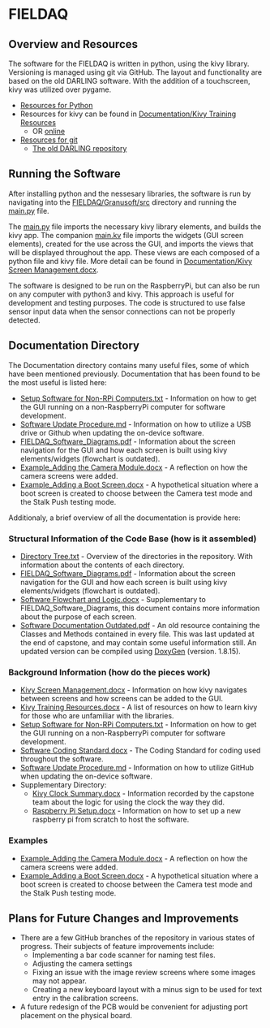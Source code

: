 # FIELDAQ

## Overview and Resources
The software for the FIELDAQ is written in python, using the kivy library. Versioning is managed using git via GitHub. The layout and functionality are based on the old DARLING software. With the addition of a touchscreen, kivy was utilized over pygame.

- [Resources for Python](https://www.python.org/about/gettingstarted/)
- Resources for kivy can be found in [Documentation/Kivy Training Resources](https://github.com/byu-crop-biomechanics-lab/FIELDAQ/blob/master/Documentation/Kivy%20Training%20Resources.docx)
  - OR [online](https://kivy.org/doc/stable/gettingstarted/index.html)
- [Resources for git](https://guides.github.com/introduction/git-handbook/)
  - [The old DARLING repository](https://github.com/byu-crop-biomechanics-lab/DARLING_Software.git)

## Running the Software
After installing python and the nessesary libraries, the software is run by navigating into the [FIELDAQ/Granusoft/src](https://github.com/byu-crop-biomechanics-lab/FIELDAQ/tree/master/Granusoft/src) directory and running the [main.py](https://github.com/byu-crop-biomechanics-lab/FIELDAQ/blob/master/Granusoft/src/main.py) file.

The [main.py](https://github.com/byu-crop-biomechanics-lab/FIELDAQ/blob/master/Granusoft/src/main.py) file imports the necessary kivy library elements, and builds the kivy app. The companion [main.kv](https://github.com/byu-crop-biomechanics-lab/FIELDAQ/blob/master/Granusoft/src/main.kv) file imports the widgets (GUI screen elements), created for the use across the GUI, and imports the views that will be displayed throughout the app. These views are each composed of a python file and kivy file. More detail can be found in [Documentation/Kivy Screen Management.docx](https://github.com/byu-crop-biomechanics-lab/FIELDAQ/blob/master/Documentation/Kivy%20Screen%20Management.docx).

The software is designed to be run on the RaspberryPi, but can also be run on any computer with python3 and kivy. This approach is useful for development and testing purposes. The code is structured to use false sensor input data when the sensor connections can not be properly detected.

## Documentation Directory
The Documentation directory contains many useful files, some of which have been mentioned previously. Documentation that has been found to be the most useful is listed here:
- [Setup Software for Non-RPi Computers.txt](https://github.com/byu-crop-biomechanics-lab/FIELDAQ/blob/master/Documentation/Setup%20Software%20for%20Non-RPi%20Computers.txt) -  Information on how to get the GUI running on a non-RaspberryPi computer for software development.
- [Software Update Procedure.md](https://github.com/byu-crop-biomechanics-lab/FIELDAQ/blob/master/Documentation/Software%20Update%20Procedure.md) - Information on how to utilize a USB drive or Github when updating the on-device software.
- [FIELDAQ_Software_Diagrams.pdf](https://github.com/byu-crop-biomechanics-lab/FIELDAQ/blob/master/Documentation/FIELDAQ_Software_Diagrams.pdf) - Information about the screen navigation for the GUI and how each screen is built using kivy elements/widgets (flowchart is outdated).
- [Example_Adding the Camera Module.docx](https://github.com/byu-crop-biomechanics-lab/FIELDAQ/blob/master/Documentation/Example_Adding%20the%20Camera%20Module.docx) - A reflection on how the camera screens were added.
- [Example_Adding a Boot Screen.docx](https://github.com/byu-crop-biomechanics-lab/FIELDAQ/blob/master/Documentation/Example_Adding%20a%20Boot%20Screen.docx) - A hypothetical situation where a boot screen is created to choose between the Camera test mode and the Stalk Push testing mode.


Additionaly, a brief overview of all the documentation is provide here:
### Structural Information of the Code Base (how is it assembled)
- [Directory Tree.txt](https://github.com/byu-crop-biomechanics-lab/FIELDAQ/blob/master/Documentation/Directory%20Tree.txt) -  Overview of the directories in the repository. With information about the contents of each directory.
- [FIELDAQ_Software_Diagrams.pdf](https://github.com/byu-crop-biomechanics-lab/FIELDAQ/blob/master/Documentation/FIELDAQ_Software_Diagrams.pdf) - 	Information about the screen navigation for the GUI and how each screen is built using kivy elements/widgets (flowchart is outdated).
- [Software Flowchart and Logic.docx](https://github.com/byu-crop-biomechanics-lab/FIELDAQ/blob/master/Documentation/Software%20Flowchart%20and%20Logic.docx) - 	Supplementary to FIELDAQ_Software_Diagrams, this document contains more information about the purpose of each screen.
- [Software Documentation Outdated.pdf](https://github.com/byu-crop-biomechanics-lab/FIELDAQ/blob/master/Documentation/Software%20Documentation%20Outdated.pdf) - 	An old resource containing the Classes and Methods contained in every file. This was last updated at the end of capstone, and may contain some useful information still. An updated version can be compiled using [DoxyGen](https://www.doxygen.nl/index.html) (version. 1.8.15).
### Background Information (how do the pieces work)
- [Kivy Screen Management.docx](https://github.com/byu-crop-biomechanics-lab/FIELDAQ/blob/master/Documentation/Kivy%20Screen%20Management.docx) - 	Information on how kivy navigates between screens and how screens can be added to the GUI.
- [Kivy Training Resources.docx](https://github.com/byu-crop-biomechanics-lab/FIELDAQ/blob/master/Documentation/Kivy%20Training%20Resources.docx) - 	A list of resources on how to learn kivy for those who are unfamiliar with the libraries.
- [Setup Software for Non-RPi Computers.txt](https://github.com/byu-crop-biomechanics-lab/FIELDAQ/blob/master/Documentation/Setup%20Software%20for%20Non-RPi%20Computers.txt) -  Information on how to get the GUI running on a non-RaspberryPi computer for software development.
- [Software Coding Standard.docx](https://github.com/byu-crop-biomechanics-lab/FIELDAQ/blob/master/Documentation/Software%20Coding%20Standard.docx) -	The Coding Standard for coding used throughout the software.
- [Software Update Procedure.md](https://github.com/byu-crop-biomechanics-lab/FIELDAQ/blob/master/Documentation/Software%20Update%20Procedure.md) - 	Information on how to utilize GitHub when updating the on-device software.
- Supplementary Directory:
  - [Kivy Clock Summary.docx](https://github.com/byu-crop-biomechanics-lab/FIELDAQ/blob/master/Documentation/Supplementary/Kivy%20Clock%20Summary.docx) - 	Information recorded by the capstone team about the logic for using the clock the way they did.
  - [Raspberry Pi Setup.docx](https://github.com/byu-crop-biomechanics-lab/FIELDAQ/blob/master/Documentation/Supplementary/Raspberry%20Pi%20Setup.docx) - 	Information on how to set up a new raspberry pi from scratch to host the software.
### Examples
- [Example_Adding the Camera Module.docx](https://github.com/byu-crop-biomechanics-lab/FIELDAQ/blob/master/Documentation/Example_Adding%20the%20Camera%20Module.docx) - A reflection on how the camera screens were added.
- [Example_Adding a Boot Screen.docx](https://github.com/byu-crop-biomechanics-lab/FIELDAQ/blob/master/Documentation/Example_Adding%20a%20Boot%20Screen.docx) - A hypothetical situation where a boot screen is created to choose between the Camera test mode and the Stalk Push testing mode.

## Plans for Future Changes and Improvements
- There are a few GitHub branches of the repository in various states of progress. Their subjects of feature improvements include:
  - Implementing a bar code scanner for naming test files.
  - Adjusting the camera settings
  - Fixing an issue with the image review screens where some images may not appear.
  - Creating a new keyboard layout with a minus sign to be used for text entry in the calibration screens.
- A future redesign of the PCB would be convenient for adjusting port placement on the physical board.
